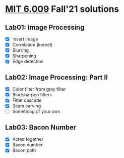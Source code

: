 # [MIT 6.009](https://py.mit.edu/fall21) Fall'21 solutions

## Lab01: Image Processing

- [x] Invert image
- [x] Correlation (kernel)
- [x] Blurring
- [x] Sharpening
- [x] Edge detection

## Lab02: Image Processing: Part II

- [x] Color filter from grey filter
- [x] Blur/sharpen filters
- [x] Filter cascade
- [x] Seam carving
- [ ] Something of your own

## Lab03: Bacon Number

- [x] Acted together
- [x] Bacon number
- [x] Bacon path
